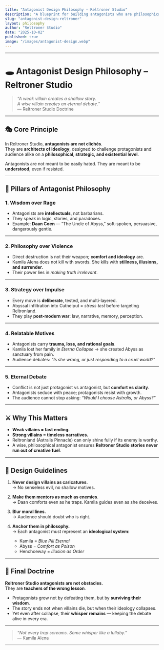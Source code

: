 ```yaml
---
title: "Antagonist Design Philosophy – Reltroner Studio"
description: "A blueprint for building antagonists who are philosophical, strategic, and intellectually challenging, ensuring timeless conflict with Reltronland and Astralis Pinnacle."
slug: "antagonist-design-reltroner"
layout: philosophy
author: "Reltroner Studio"
date: "2025-10-02"
published: true
image: "/images/antagonist-design.webp"
---
```


---

# 🕳️ Antagonist Design Philosophy – Reltroner Studio

> *“A weak villain creates a shallow story.  
> A wise villain creates an eternal debate.”*  
> — Reltroner Studio Doctrine

---

## 🎭 Core Principle

In Reltroner Studio, **antagonists are not clichés**.  
They are **architects of ideology**, designed to challenge protagonists and audience alike on a **philosophical, strategic, and existential level**.  

Antagonists are not meant to be easily hated. They are meant to be **understood**, even if resisted.  

---

## 🧠 Pillars of Antagonist Philosophy

### 1. **Wisdom over Rage**
- Antagonists are **intellectuals**, not barbarians.  
- They speak in logic, stories, and paradoxes.  
- Example: **Daan Coen** — “The Uncle of Abyss,” soft-spoken, persuasive, dangerously gentle.  

---

### 2. **Philosophy over Violence**
- Direct destruction is not their weapon; **comfort and ideology** are.  
- Kamila Alena does not kill with swords. She kills with **stillness, illusions, and surrender**.  
- Their power lies in *making truth irrelevant*.  

---

### 3. **Strategy over Impulse**
- Every move is **deliberate**, tested, and multi-layered.  
- Abyssal infiltration into Cutneiput = *stress test* before targeting Reltronland.  
- They play **post-modern war**: law, narrative, memory, perception.  

---

### 4. **Relatable Motives**
- Antagonists carry **trauma, loss, and rational goals**.  
- Kamila lost her family in *Eterna Collapse* → she created Abyss as sanctuary from pain.  
- Audience debates: *“Is she wrong, or just responding to a cruel world?”*  

---

### 5. **Eternal Debate**
- Conflict is not just protagonist vs antagonist, but **comfort vs clarity**.  
- Antagonists seduce with peace; protagonists resist with growth.  
- The audience cannot stop asking: *“Would I choose Astralis, or Abyss?”*  

---

## ⚔️ Why This Matters

- **Weak villains = fast ending.**  
- **Strong villains = timeless narratives.**  
- Reltronland (Astralis Pinnacle) can only shine fully if its enemy is worthy.  
- A wise, philosophical antagonist ensures **Reltroner Studio stories never run out of creative fuel**.  

---

## 🔮 Design Guidelines

1. **Never design villains as caricatures.**  
   → No senseless evil, no shallow motives.  

2. **Make them mentors as much as enemies.**  
   → Daan comforts even as he traps. Kamila guides even as she deceives.  

3. **Blur moral lines.**  
   → Audience should doubt who is right.  

4. **Anchor them in philosophy.**  
   → Each antagonist must represent an **ideological system**:  
     - Kamila = *Blue Pill Eternal*  
     - Abyss = *Comfort as Poison*  
     - Henchoeway = *Illusion as Order*  

---

## 📜 Final Doctrine

**Reltroner Studio antagonists are not obstacles.**  
They are **teachers of the wrong lesson**.  

- Protagonists grow not by defeating them, but by **surviving their wisdom**.  
- The story ends not when villains die, but when their ideology collapses.  
- Yet even after collapse, their **whisper remains** — keeping the debate alive in every era.  

---

> *“Not every trap screams. Some whisper like a lullaby.”*  
> — Kamila Alena

---
